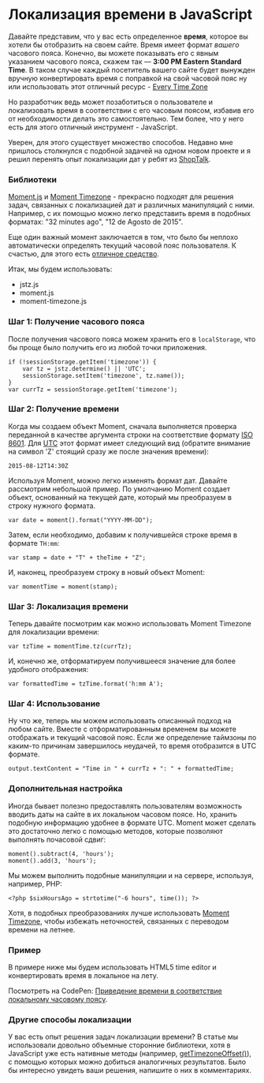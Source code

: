 # Локализация времени в JavaScript

Давайте представим, что у вас есть определенное **время**, которое вы хотели бы отобразить на своем сайте. Время имеет формат *вашего* часового пояса. Конечно, вы можете показывать его с явным указанием часового пояса, скажем так — **3:00 PM Eastern Standard Time**. В таком случае каждый посетитель вашего сайте будет вынужден вручную конвертировать время с поправкой на свой часовой пояс ну или использовать этот отличный ресурс - [Every Time Zone]([1])

Но разработчик ведь может позаботиться о пользователе и локализовать время в соответствии с его часовым поясом, избавив его от необходимости делать это самостоятельно. Тем более, что у него есть для этого отличный инструмент - JavaScript.

Уверен, для этого существует множество способов. Недавно мне пришлось столкнулся с подобной задачей на одном новом проекте и я решил перенять опыт локализации дат у ребят из [ShopTalk]([2]).


### Библиотеки

[Moment.js]([3]) и [Moment Timezone]([4]) - прекрасно подходят для решения задач, связанных с локализацией дат и различных манипуляций с ними. Например, с их помощью можно легко представить время в подобных форматах: "32 minutes ago", "12 de Agosto de 2015".

Еще один важный момент заключается в том, что было бы неплохо автоматически определять текущий часовой пояс пользователя. К счастью, для этого есть [отличное средство]([5]).

Итак, мы будем использовать:
* jstz.js
* moment.js
* moment-timezone.js


### Шаг 1: Получение часового пояса 

После получения часового пояса можем хранить его в `localStorage`, что бы проще было получить его из любой точки приложения.

    if (!sessionStorage.getItem('timezone')) {
        var tz = jstz.determine() || 'UTC';
        sessionStorage.setItem('timezone', tz.name());
    }
    var currTz = sessionStorage.getItem('timezone');


### Шаг 2: Получение времени

Когда мы создаем объект Moment, сначала выполняется проверка переданной в качестве аргумента строки на соответствие формату [ISO 8601]([9]). Для [UTC]([6]) этот формат имеет следующий вид (обратите внимание на символ 'Z' стоящий сразу же после значения времени):

    2015-08-12T14:30Z

Используя Moment, можно легко изменять формат дат. Давайте рассмотрим небольшой пример. По умолчанию Moment создает объект, основанный на текущей дате, который мы преобразуем в строку нужного формата.

    var date = moment().format("YYYY-MM-DD");
    
Затем, если необходимо, добавим к получившейся строке время в формате `TH:mm`:

    var stamp = date + "T" + theTime + "Z";

И, наконец, преобразуем строку в новый объект Moment:

    var momentTime = moment(stamp);


### Шаг 3: Локализация времени

Теперь давайте посмотрим как можно использовать Moment Timezone для локализации времени:

    var tzTime = momentTime.tz(currTz);
    
И, конечно же, отформатируем получившееся значение для более удобного отображения:

    var formattedTime = tzTime.format('h:mm A');


### Шаг 4: Использование

Ну что же, теперь мы можем использовать описанный подход на любом сайте. Вместе с отформатированным временем вы можете отображать и текущий часовой пояс. Если же определение таймзоны по каким-то причинам завершилось неудачей, то время отобразится в UTC формате.

    output.textContent = "Time in " + currTz + ": " + formattedTime;


### Дополнительная настройка

Иногда бывает полезно предоставлять пользователям возможность вводить даты на сайте в их локальном часовом поясе. Но, хранить подобную информацию удобнее в формате UTC. Moment может сделать это достаточно легко с помощью методов, которые позволяют выполнять почасовой сдвиг:

    moment().subtract(4, 'hours');
    moment().add(3, 'hours');
    
Мы можем выполнить подобные манипуляции и на сервере, используя, например, PHP:

    <?php $sixHoursAgo = strtotime("-6 hours", time()); ?>
    
Хотя, в подобных преобразованиях лучше использовать [Moment Timezone]([7]), чтобы избежать неточностей, связанных с переводом времени на летнее. 


### Пример

В примере ниже мы будем использовать HTML5 time editor и конвертировать время в локальное на лету.

<p data-height="268" data-theme-id="0" data-slug-hash="YwvvrP" data-default-tab="result" data-user="FMRobot" class='codepen'>Посмотреть на CodePen: <a href='http://codepen.io/FMRobot/pen/YwvvrP/'>Приведение времени в соответствие локальному часовому поясу</a>.</p>

    
### Другие способы локализации

У вас есть опыт решения задач локализации времени? В статье мы использовали довольно объемные сторонние библиотеки, хотя в JavaScript уже есть нативные методы (например, [getTimezoneOffset()]([8])), с помощью которых можно добиться аналогичных результатов. Было бы интересно увидеть ваши решения, напишите о них в комментариях.


 [1]: http://everytimezone.com/
 [2]: http://shoptalkshow.com/
 [3]: http://momentjs.com/
 [4]: http://momentjs.com/timezone/
 [5]: https://bitbucket.org/pellepim/jstimezonedetect
 [6]: https://en.wikipedia.org/wiki/Coordinated_Universal_Time
 [7]: http://momentjs.com/timezone/
 [8]: https://developer.mozilla.org/en-US/docs/Web/JavaScript/Reference/Global_Objects/Date/getTimezoneOffset
 [9]: https://en.wikipedia.org/wiki/ISO_8601

